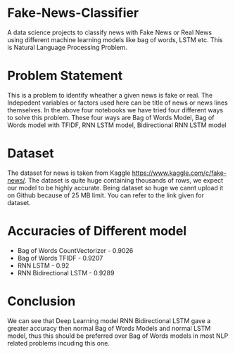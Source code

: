 # Fake-News-Classifier
A data science projects to classify news with Fake News or Real News using different machine learning models like bag of words, LSTM etc.
This is Natural Language Processing Problem.


# Problem Statement

This is a problem to identify wheather a given news is fake or real. The Indepedent variables or factors used here can be title of news or news lines themselves. In the above four notebooks we have tried four different ways to solve this problem.
These four ways are Bag of Words Model, Bag of Words model with TFIDF, RNN LSTM model, Bidirectional RNN LSTM model

# Dataset

The dataset for news is taken from Kaggle https://www.kaggle.com/c/fake-news/. The dataset is quite huge containing thousands of rows, we expect our model to be highly accurate.
Being dataset so huge we cannt upload it on Github because of 25 MB limit. You can refer to the link given for dataset.

# Accuracies of Different model

* Bag of Words CountVectorizer  - 0.9026
* Bag of Words TFIDF            - 0.9207
* RNN LSTM                      - 0.92
* RNN Bidirectional LSTM        - 0.9289

# Conclusion

We can see that Deep Learning model RNN Bidirectional LSTM gave a greater accuracy then normal Bag of Words Models and normal LSTM model, thus this should be preferred over Bag of Words models in most NLP related problems incuding this one.
